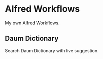 Alfred Workflows
================

My own Alfred Workflows.

Daum Dictionary
---------------

Search Daum Dictionary with live suggestion.
